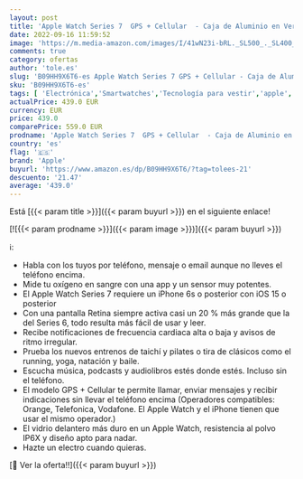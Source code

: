 ```yaml
---
layout: post
title: 'Apple Watch Series 7  GPS + Cellular  - Caja de Aluminio en Verde de 45 mm - Correa Deportiva Verde trébol - Talla única'
date: 2022-09-16 11:59:52
image: 'https://m.media-amazon.com/images/I/41wN23i-bRL._SL500_._SL400_.jpg'
comments: true
category: ofertas
author: 'tole.es'
slug: 'B09HH9X6T6-es Apple Watch Series 7 GPS + Cellular - Caja de Aluminio en...'
sku: 'B09HH9X6T6-es'
tags: [ 'Electrónica','Smartwatches','Tecnología para vestir','apple','🇪🇸', ]
actualPrice: 439.0 EUR
currency: EUR
price: 439.0
comparePrice: 559.0 EUR
prodname: 'Apple Watch Series 7  GPS + Cellular  - Caja de Aluminio en Verde de 45 mm - Correa Deportiva Verde trébol - Talla única'
country: 'es'
flag: '🇪🇸'
brand: 'Apple'
buyurl: 'https://www.amazon.es/dp/B09HH9X6T6/?tag=tolees-21'
descuento: '21.47'
average: '439.0'
---
```


Está [{{< param title >}}]({{< param buyurl >}}) en el siguiente enlace!

[![{{< param prodname >}}]({{< param image >}})]({{< param buyurl >}})

ℹ️:

- Habla con los tuyos por teléfono, mensaje o email aunque no lleves el teléfono encima.
- Mide tu oxígeno en sangre con una app y un sensor muy potentes.
- El Apple Watch Series 7 requiere un iPhone 6s o posterior con iOS 15 o posterior
- Con una pantalla Retina siempre activa casi un 20 % más grande que la del Series 6, todo resulta más fácil de usar y leer.
- Recibe notificaciones de frecuencia cardiaca alta o baja y avisos de ritmo irregular.
- Prueba los nuevos entrenos de taichí y pilates o tira de clásicos como el running, yoga, natación y baile.
- Escucha música, podcasts y audiolibros estés donde estés. Incluso sin el teléfono.
- El modelo GPS + Cellular te permite llamar, enviar mensajes y recibir indicaciones sin llevar el teléfono encima (Operadores compatibles: Orange, Telefonica, Vodafone. El Apple Watch y el iPhone tienen que usar el mismo operador.)
- El vidrio delantero más duro en un Apple Watch, resistencia al polvo IP6X y diseño apto para nadar.
- Hazte un electro cuando quieras.

[🛒 Ver la oferta!!]({{< param buyurl >}})
